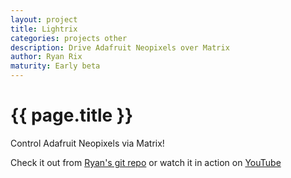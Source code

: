 ```yaml
---
layout: project
title: Lightrix
categories: projects other
description: Drive Adafruit Neopixels over Matrix
author: Ryan Rix
maturity: Early beta
---
```


# {{ page.title }}
Control Adafruit Neopixels via Matrix!

Check it out from [Ryan's git repo](https://fort.kickass.systems/git/rrix/lightrix) or watch it in action on [YouTube](https://www.youtube.com/watch?v=4YG9Fk5aP24)
